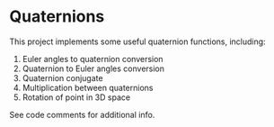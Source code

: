 # QuaternionsThis project implements some useful quaternion functions, including:1. Euler angles to quaternion conversion 2. Quaternion to Euler angles conversion3. Quaternion conjugate 4. Multiplication between quaternions5. Rotation of point in 3D space See code comments for additional info.